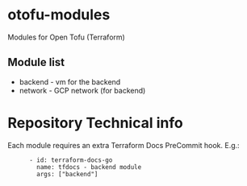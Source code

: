 # otofu-modules
Modules for Open Tofu (Terraform)

## Module list

- backend - vm for the backend
- network - GCP network (for backend)


# Repository Technical info

Each module requires an extra Terraform Docs PreCommit hook. E.g.:
```
      - id: terraform-docs-go
        name: tfdocs - backend module
        args: ["backend"]
```
